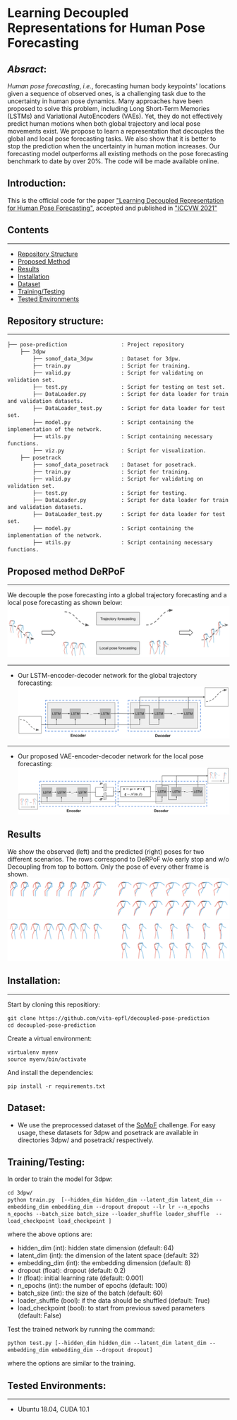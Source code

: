 # Learning Decoupled Representations for Human Pose Forecasting

## _Absract_:

_Human pose forecasting_, *i.e.*, forecasting human body keypoints' locations given a sequence of observed ones, is a challenging task due to the uncertainty in human pose dynamics. 
Many approaches have been proposed to solve this problem, including Long Short-Term Memories (LSTMs) and Variational AutoEncoders (VAEs). Yet, they do not effectively predict human motions when both global trajectory and local pose movements exist.
We propose to learn a representation that decouples the global and local pose forecasting tasks. We also show that it is better to stop the prediction when the uncertainty in human motion increases. 
Our forecasting model outperforms all existing methods on the pose forecasting benchmark to date by over 20%. The code will be made available online.

## Introduction:
This is the official code for the paper ["Learning Decoupled Representation for Human Pose Forecasting"](link), accepted and published in ["ICCVW 2021"](https://somof.stanford.edu/workshops/iccv21)

## Contents
------------
  * [Repository Structure](#repository-structure)
  * [Proposed Method](#proposed-method-DeRPoF)
  * [Results](#results)
  * [Installation](#installation)
  * [Dataset](#dataset)
  * [Training/Testing](#training-testing)
  * [Tested Environments](#tested-environments)
  
## Repository structure:
------------
    ├── pose-prediction                 : Project repository
        ├── 3dpw 
            ├── somof_data_3dpw         : Dataset for 3dpw.
            ├── train.py                : Script for training.  
            ├── valid.py                : Script for validating on validation set.
            ├── test.py                 : Script for testing on test set.  
            ├── DataLoader.py           : Script for data loader for train and validation datasets. 
            ├── DataLoader_test.py      : Script for data loader for test set.
            ├── model.py                : Script containing the implementation of the network.
            ├── utils.py                : Script containing necessary functions.
            ├── viz.py                  : Script for visualization.
        ├── posetrack
            ├── somof_data_posetrack    : Dataset for posetrack.
            ├── train.py                : Script for training.  
            ├── valid.py                : Script for validating on validation set.
            ├── test.py                 : Script for testing.  
            ├── DataLoader.py           : Script for data loader for train and validation datasets. 
            ├── DataLoader_test.py      : Script for data loader for test set.
            ├── model.py                : Script containing the implementation of the network.
            ├── utils.py                : Script containing necessary functions.
            
## Proposed method DeRPoF
-------------
We decouple the pose forecasting into a global trajectory forecasting and a local pose forecasting as shown below:
![Our proposed method](images/network.png)

-------------

* Our LSTM-encoder-decoder network for the global trajectory forecasting:
![Our proposed network architecture for trajectory prediction](figures/fig2.png)

-------------

* Our proposed VAE-encoder-decoder network for the local pose forecasting:
![Our proposed network architecture for pose prediction](figures/fig3.png)

## Results

We show the observed (left) and the predicted (right) poses for two different scenarios. The rows correspond to DeRPoF w/o early stop and w/o Decoupling from top to bottom. Only the pose of every other frame is shown. 
![a](figures/fig4--a.png)
![b](figures/fig4--b.png)

## Installation:
------------
Start by cloning this repositiory:
```
git clone https://github.com/vita-epfl/decoupled-pose-prediction
cd decoupled-pose-prediction
```
Create a virtual environment:
```
virtualenv myenv
source myenv/bin/activate
```
And install the dependencies:
```
pip install -r requirements.txt
```

## Dataset:
  
  * We use the preprocessed dataset of the [SoMoF](https://somof.stanford.edu/dataset) challenge. For easy usage, these datasets for 3dpw and posetrack are available in directories 3dpw/ and posetrack/ respectively. 
  
## Training/Testing:
In order to train the model for 3dpw:
```
cd 3dpw/
python train.py  [--hidden_dim hidden_dim --latent_dim latent_dim --embedding_dim embedding_dim --dropout dropout --lr lr --n_epochs n_epochs --batch_size batch_size --loader_shuffle loader_shuffle  --load_checkpoint load_checkpoint ]
```
where the above options are:
* hidden_dim (int): hidden state dimension (default: 64)
* latent_dim (int): the dimension of the latent space (default: 32)
* embedding_dim (int): the embedding dimension (default: 8)
* dropout (float): dropout (default: 0.2)
* lr (float): initial learning rate (default: 0.001)
* n_epochs (int): the number of epochs (default: 100)
* batch_size (int): the size of the batch (default: 60)
* loader_shuffle (bool): if the data should be shuffled (default: True)
* load_checkpoint (bool): to start from previous saved parameters (default: False)

Test the trained network by running the command:
```
python test.py [--hidden_dim hidden_dim --latent_dim latent_dim --embedding_dim embedding_dim --dropout dropout]
```
where the options are similar to the training. 

## Tested Environments:
------------
  * Ubuntu 18.04, CUDA 10.1
 
